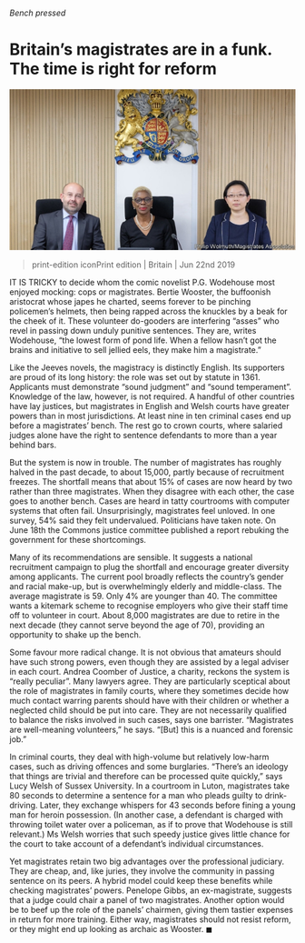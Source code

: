 ###### Bench pressed

# Britain’s magistrates are in a funk. The time is right for reform 

![image](images/20190622_brp008.jpg) 

> print-edition iconPrint edition | Britain | Jun 22nd 2019 

IT IS TRICKY to decide whom the comic novelist P.G. Wodehouse most enjoyed mocking: cops or magistrates. Bertie Wooster, the buffoonish aristocrat whose japes he charted, seems forever to be pinching policemen’s helmets, then being rapped across the knuckles by a beak for the cheek of it. These volunteer do-gooders are interfering “asses” who revel in passing down unduly punitive sentences. They are, writes Wodehouse, “the lowest form of pond life. When a fellow hasn’t got the brains and initiative to sell jellied eels, they make him a magistrate.” 

Like the Jeeves novels, the magistracy is distinctly English. Its supporters are proud of its long history: the role was set out by statute in 1361. Applicants must demonstrate “sound judgment” and “sound temperament”. Knowledge of the law, however, is not required. A handful of other countries have lay justices, but magistrates in English and Welsh courts have greater powers than in most jurisdictions. At least nine in ten criminal cases end up before a magistrates’ bench. The rest go to crown courts, where salaried judges alone have the right to sentence defendants to more than a year behind bars. 

But the system is now in trouble. The number of magistrates has roughly halved in the past decade, to about 15,000, partly because of recruitment freezes. The shortfall means that about 15% of cases are now heard by two rather than three magistrates. When they disagree with each other, the case goes to another bench. Cases are heard in tatty courtrooms with computer systems that often fail. Unsurprisingly, magistrates feel unloved. In one survey, 54% said they felt undervalued. Politicians have taken note. On June 18th the Commons justice committee published a report rebuking the government for these shortcomings. 

Many of its recommendations are sensible. It suggests a national recruitment campaign to plug the shortfall and encourage greater diversity among applicants. The current pool broadly reflects the country’s gender and racial make-up, but is overwhelmingly elderly and middle-class. The average magistrate is 59. Only 4% are younger than 40. The committee wants a kitemark scheme to recognise employers who give their staff time off to volunteer in court. About 8,000 magistrates are due to retire in the next decade (they cannot serve beyond the age of 70), providing an opportunity to shake up the bench. 

Some favour more radical change. It is not obvious that amateurs should have such strong powers, even though they are assisted by a legal adviser in each court. Andrea Coomber of Justice, a charity, reckons the system is “really peculiar”. Many lawyers agree. They are particularly sceptical about the role of magistrates in family courts, where they sometimes decide how much contact warring parents should have with their children or whether a neglected child should be put into care. They are not necessarily qualified to balance the risks involved in such cases, says one barrister. “Magistrates are well-meaning volunteers,” he says. “[But] this is a nuanced and forensic job.” 

In criminal courts, they deal with high-volume but relatively low-harm cases, such as driving offences and some burglaries. “There’s an ideology that things are trivial and therefore can be processed quite quickly,” says Lucy Welsh of Sussex University. In a courtroom in Luton, magistrates take 80 seconds to determine a sentence for a man who pleads guilty to drink-driving. Later, they exchange whispers for 43 seconds before fining a young man for heroin possession. (In another case, a defendant is charged with throwing toilet water over a policeman, as if to prove that Wodehouse is still relevant.) Ms Welsh worries that such speedy justice gives little chance for the court to take account of a defendant’s individual circumstances. 

Yet magistrates retain two big advantages over the professional judiciary. They are cheap, and, like juries, they involve the community in passing sentence on its peers. A hybrid model could keep these benefits while checking magistrates’ powers. Penelope Gibbs, an ex-magistrate, suggests that a judge could chair a panel of two magistrates. Another option would be to beef up the role of the panels’ chairmen, giving them tastier expenses in return for more training. Either way, magistrates should not resist reform, or they might end up looking as archaic as Wooster. ◼ 

